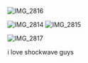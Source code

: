 
![IMG_2816](https://github.com/user-attachments/assets/e577566c-1295-49ca-9178-8893b193bfb4)

![IMG_2814](https://github.com/user-attachments/assets/374c39bb-a8eb-4600-b377-52c27031a34f)
![IMG_2815](https://github.com/user-attachments/assets/2646d4fe-fa59-4e85-99cb-5da4bef98152)


![IMG_2817](https://github.com/user-attachments/assets/82403c95-3951-4657-8bc3-cd6b51a680e7)


i love shockwave guys
